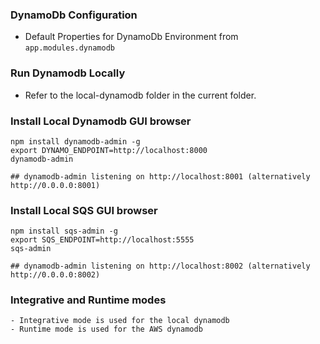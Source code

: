 ### DynamoDb Configuration

- Default Properties for DynamoDb Environment from `app.modules.dynamodb`

### Run Dynamodb Locally
 - Refer to the local-dynamodb folder in the current folder.
 
### Install Local Dynamodb GUI browser
```
npm install dynamodb-admin -g
export DYNAMO_ENDPOINT=http://localhost:8000
dynamodb-admin

## dynamodb-admin listening on http://localhost:8001 (alternatively http://0.0.0.0:8001)
```

### Install Local SQS GUI browser
```
npm install sqs-admin -g
export SQS_ENDPOINT=http://localhost:5555
sqs-admin

## dynamodb-admin listening on http://localhost:8002 (alternatively http://0.0.0.0:8002)
```

### Integrative and Runtime modes
    - Integrative mode is used for the local dynamodb
    - Runtime mode is used for the AWS dynamodb